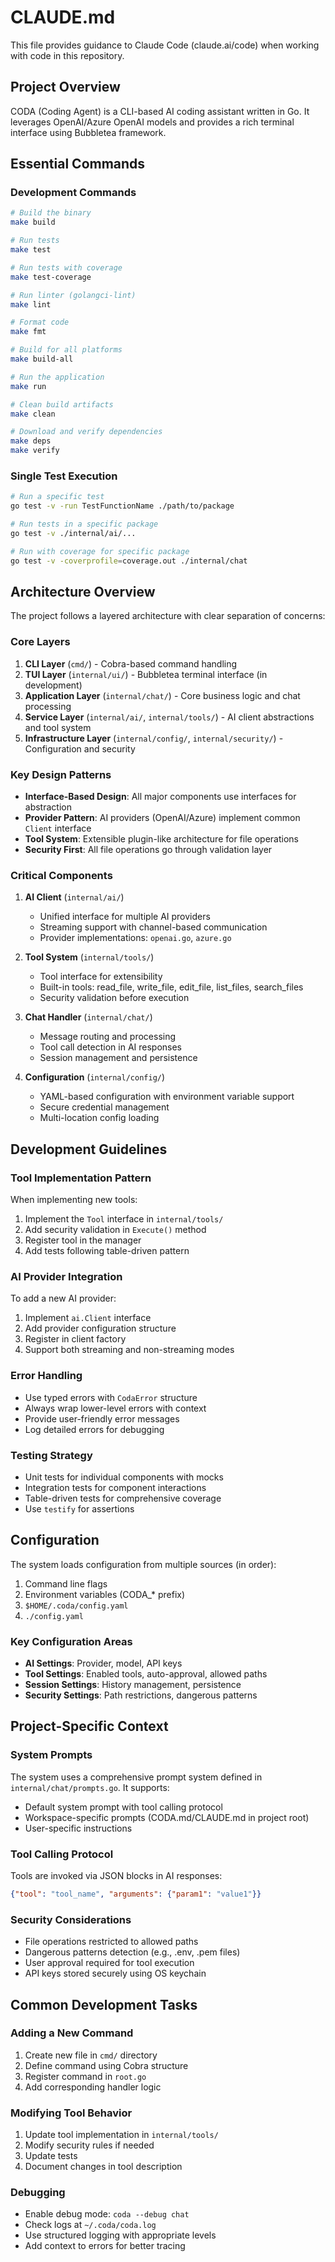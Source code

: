 # CLAUDE.md

This file provides guidance to Claude Code (claude.ai/code) when working with code in this repository.

## Project Overview

CODA (Coding Agent) is a CLI-based AI coding assistant written in Go. It leverages OpenAI/Azure OpenAI models and provides a rich terminal interface using Bubbletea framework.

## Essential Commands

### Development Commands

```bash
# Build the binary
make build

# Run tests
make test

# Run tests with coverage
make test-coverage

# Run linter (golangci-lint)
make lint

# Format code
make fmt

# Build for all platforms
make build-all

# Run the application
make run

# Clean build artifacts
make clean

# Download and verify dependencies
make deps
make verify
```

### Single Test Execution

```bash
# Run a specific test
go test -v -run TestFunctionName ./path/to/package

# Run tests in a specific package
go test -v ./internal/ai/...

# Run with coverage for specific package
go test -v -coverprofile=coverage.out ./internal/chat
```

## Architecture Overview

The project follows a layered architecture with clear separation of concerns:

### Core Layers

1. **CLI Layer** (`cmd/`) - Cobra-based command handling
2. **TUI Layer** (`internal/ui/`) - Bubbletea terminal interface (in development)
3. **Application Layer** (`internal/chat/`) - Core business logic and chat processing
4. **Service Layer** (`internal/ai/`, `internal/tools/`) - AI client abstractions and tool system
5. **Infrastructure Layer** (`internal/config/`, `internal/security/`) - Configuration and security

### Key Design Patterns

- **Interface-Based Design**: All major components use interfaces for abstraction
- **Provider Pattern**: AI providers (OpenAI/Azure) implement common `Client` interface
- **Tool System**: Extensible plugin-like architecture for file operations
- **Security First**: All file operations go through validation layer

### Critical Components

1. **AI Client** (`internal/ai/`)
   - Unified interface for multiple AI providers
   - Streaming support with channel-based communication
   - Provider implementations: `openai.go`, `azure.go`

2. **Tool System** (`internal/tools/`)
   - Tool interface for extensibility
   - Built-in tools: read_file, write_file, edit_file, list_files, search_files
   - Security validation before execution

3. **Chat Handler** (`internal/chat/`)
   - Message routing and processing
   - Tool call detection in AI responses
   - Session management and persistence

4. **Configuration** (`internal/config/`)
   - YAML-based configuration with environment variable support
   - Secure credential management
   - Multi-location config loading

## Development Guidelines

### Tool Implementation Pattern

When implementing new tools:
1. Implement the `Tool` interface in `internal/tools/`
2. Add security validation in `Execute()` method
3. Register tool in the manager
4. Add tests following table-driven pattern

### AI Provider Integration

To add a new AI provider:
1. Implement `ai.Client` interface
2. Add provider configuration structure
3. Register in client factory
4. Support both streaming and non-streaming modes

### Error Handling

- Use typed errors with `CodaError` structure
- Always wrap lower-level errors with context
- Provide user-friendly error messages
- Log detailed errors for debugging

### Testing Strategy

- Unit tests for individual components with mocks
- Integration tests for component interactions
- Table-driven tests for comprehensive coverage
- Use `testify` for assertions

## Configuration

The system loads configuration from multiple sources (in order):
1. Command line flags
2. Environment variables (CODA_* prefix)
3. `$HOME/.coda/config.yaml`
4. `./config.yaml`

### Key Configuration Areas

- **AI Settings**: Provider, model, API keys
- **Tool Settings**: Enabled tools, auto-approval, allowed paths
- **Session Settings**: History management, persistence
- **Security Settings**: Path restrictions, dangerous patterns

## Project-Specific Context

### System Prompts

The system uses a comprehensive prompt system defined in `internal/chat/prompts.go`. It supports:
- Default system prompt with tool calling protocol
- Workspace-specific prompts (CODA.md/CLAUDE.md in project root)
- User-specific instructions

### Tool Calling Protocol

Tools are invoked via JSON blocks in AI responses:
```json
{"tool": "tool_name", "arguments": {"param1": "value1"}}
```

### Security Considerations

- File operations restricted to allowed paths
- Dangerous patterns detection (e.g., .env, .pem files)
- User approval required for tool execution
- API keys stored securely using OS keychain

## Common Development Tasks

### Adding a New Command

1. Create new file in `cmd/` directory
2. Define command using Cobra structure
3. Register command in `root.go`
4. Add corresponding handler logic

### Modifying Tool Behavior

1. Update tool implementation in `internal/tools/`
2. Modify security rules if needed
3. Update tests
4. Document changes in tool description

### Debugging

- Enable debug mode: `coda --debug chat`
- Check logs at `~/.coda/coda.log`
- Use structured logging with appropriate levels
- Add context to errors for better tracing